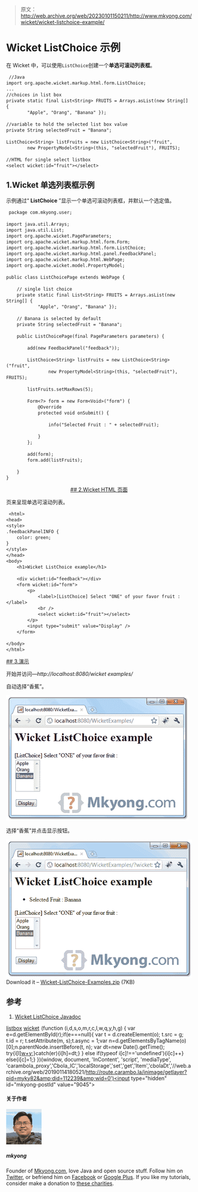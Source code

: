 > 原文：<http://web.archive.org/web/20230101150211/http://www.mkyong.com/wicket/wicket-listchoice-example/>

# Wicket ListChoice 示例

在 Wicket 中，可以使用`ListChoice`创建一个**单选可滚动列表框**。

```
 //Java 
import org.apache.wicket.markup.html.form.ListChoice;
...
//choices in list box
private static final List<String> FRUITS = Arrays.asList(new String[] {
		"Apple", "Orang", "Banana" });

//variable to hold the selected list box value
private String selectedFruit = "Banana";

ListChoice<String> listFruits = new ListChoice<String>("fruit",
		new PropertyModel<String>(this, "selectedFruit"), FRUITS);

//HTML for single select listbox
<select wicket:id="fruit"></select> 
```

## 1.Wicket 单选列表框示例

示例通过“ **ListChoice** ”显示一个单选可滚动列表框，并默认一个选定值。

```
 package com.mkyong.user;

import java.util.Arrays;
import java.util.List;
import org.apache.wicket.PageParameters;
import org.apache.wicket.markup.html.form.Form;
import org.apache.wicket.markup.html.form.ListChoice;
import org.apache.wicket.markup.html.panel.FeedbackPanel;
import org.apache.wicket.markup.html.WebPage;
import org.apache.wicket.model.PropertyModel;

public class ListChoicePage extends WebPage {

	// single list choice
	private static final List<String> FRUITS = Arrays.asList(new String[] {
			"Apple", "Orang", "Banana" });

	// Banana is selected by default
	private String selectedFruit = "Banana";

	public ListChoicePage(final PageParameters parameters) {

		add(new FeedbackPanel("feedback"));

		ListChoice<String> listFruits = new ListChoice<String>("fruit",
				new PropertyModel<String>(this, "selectedFruit"), FRUITS);

		listFruits.setMaxRows(5);

		Form<?> form = new Form<Void>("form") {
			@Override
			protected void onSubmit() {

				info("Selected Fruit : " + selectedFruit);

			}
		};

		add(form);
		form.add(listFruits);

	}
} 
```

 <ins class="adsbygoogle" style="display:block; text-align:center;" data-ad-format="fluid" data-ad-layout="in-article" data-ad-client="ca-pub-2836379775501347" data-ad-slot="6894224149">## 2.Wicket HTML 页面

页来呈现单选可滚动列表。

```
 <html>
<head>
<style>
.feedbackPanelINFO {
	color: green;
}
</style>
</head>
<body>
	<h1>Wicket ListChoice example</h1>

	<div wicket:id="feedback"></div>
	<form wicket:id="form">
		<p>
			<label>[ListChoice] Select "ONE" of your favor fruit :</label> 
			<br />
			<select wicket:id="fruit"></select>
		</p>
		<input type="submit" value="Display" />
	</form>

</body>
</html> 
```

 <ins class="adsbygoogle" style="display:block" data-ad-client="ca-pub-2836379775501347" data-ad-slot="8821506761" data-ad-format="auto" data-ad-region="mkyongregion">## 3.演示

开始并访问—*http://localhost:8080/wicket examples/*

自动选择“香蕉”。

![wicket listbox](img/3e56975ac197e189fa64e590d0939cd0.png "wicket-listchoice-example1")

选择“香蕉”并点击显示按钮。

![wicket listbox](img/fd8c373f0a65e10f9e31c546b11c5173.png "wicket-listchoice-example2")Download it – [Wicket-ListChoice-Examples.zip](http://web.archive.org/web/20190114180521/http://www.mkyong.com/wp-content/uploads/2011/05/Wicket-ListChoice-Examples.zip) (7KB)

## 参考

1.  [Wicket ListChoice Javadoc](http://web.archive.org/web/20190114180521/http://wicket.apache.org/apidocs/1.4/org/apache/wicket/markup/html/form/ListChoice.html)

[listbox](http://web.archive.org/web/20190114180521/http://www.mkyong.com/tag/listbox/) [wicket](http://web.archive.org/web/20190114180521/http://www.mkyong.com/tag/wicket/)</ins></ins>![](img/3e33ae3b0d560b3cbcb442dfa4cdd559.png) (function (i,d,s,o,m,r,c,l,w,q,y,h,g) { var e=d.getElementById(r);if(e===null){ var t = d.createElement(o); t.src = g; t.id = r; t.setAttribute(m, s);t.async = 1;var n=d.getElementsByTagName(o)[0];n.parentNode.insertBefore(t, n); var dt=new Date().getTime(); try{i[l][w+y](h,i[l][q+y](h)+'&amp;'+dt);}catch(er){i[h]=dt;} } else if(typeof i[c]!=='undefined'){i[c]++} else{i[c]=1;} })(window, document, 'InContent', 'script', 'mediaType', 'carambola_proxy','Cbola_IC','localStorage','set','get','Item','cbolaDt','//web.archive.org/web/20190114180521/http://route.carambo.la/inimage/getlayer?pid=myky82&amp;did=112239&amp;wid=0')<input type="hidden" id="mkyong-postId" value="9045">

#### 关于作者

![author image](img/26934f2221b1e48899bac32f377721bc.png)

##### mkyong

Founder of [Mkyong.com](http://web.archive.org/web/20190114180521/http://mkyong.com/), love Java and open source stuff. Follow him on [Twitter](http://web.archive.org/web/20190114180521/https://twitter.com/mkyong), or befriend him on [Facebook](http://web.archive.org/web/20190114180521/http://www.facebook.com/java.tutorial) or [Google Plus](http://web.archive.org/web/20190114180521/https://plus.google.com/110948163568945735692?rel=author). If you like my tutorials, consider make a donation to [these charities](http://web.archive.org/web/20190114180521/http://www.mkyong.com/blog/donate-to-charity/).
